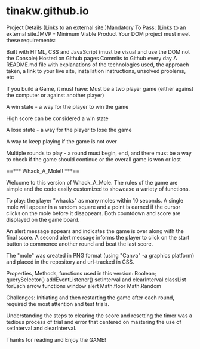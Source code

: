 # tinakw.github.io

Project Details
 (Links to an external site.)Mandatory To Pass:
 (Links to an external site.)MVP - Minimum Viable Product
Your DOM project must meet these requirements:

Built with HTML, CSS and JavaScript (must be visual and use the DOM not the Console)
Hosted on Github pages
Commits to Github every day
A README.md file with explanations of the technologies used, the approach taken, a link to your live site, installation instructions, unsolved problems, etc

If you build a Game, it must have:
Must be a two player game (either against the computer or against another player)

A win state - a way for the player to win the game

High score can be considered a win state

A lose state - a way for the player to lose the game

A way to keep playing if the game is not over

Multiple rounds to play - a round must begin, end, and there must be a way to check if the game should continue or the overall game is won or lost

==***  Whack_A_Mole!! ***==

Welcome to this version of Whack_A_Mole. The rules of the game are simple and the code easily customized to showcase a variety of functions. 

To play: the player "whacks" as many moles within 10 seconds. A single mole will appear in a random square and a point is earned if the cursor clicks on the mole before it disappears. Both countdown and score are displayed on the game board. 

An alert message appears and indicates the game is over along with the final score. A second alert message informs the player to click on the start button to commence another round and beat the last score.

The "mole" was created in PNG format (using "Canva" -a graphics platform) and placed in the repository and url-tracked in CSS. 

Properties, Methods, functions used in this version:
Boolean;
querySelector()
addEventListener()
setInterval and clearInterval
classList
forEach
arrow functions
window alert
Math.floor
Math.Random

Challenges:
Initiating and then restarting the game after each round, required the most attention and test trials.

Understanding the steps to clearing the score and resetting the timer was a tedious process of trial and error that centered on mastering the use of setInterval and clearInterval. 

Thanks for reading and Enjoy the GAME!







